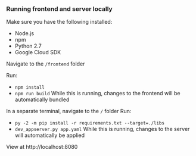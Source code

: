 ### Running frontend and server locally

Make sure you have the following installed:
- Node.js
- npm
- Python 2.7
- Google Cloud SDK

Navigate to the  `/frontend` folder

Run:
- `npm install`
- `npm run build`
While this is running, changes to the frontend will be automatically bundled

In a separate terminal, navigate to the `/` folder
Run:
- `py -2 -m pip install -r requirements.txt --target=./libs`
- `dev_appserver.py app.yaml`
While this is running, changes to the server will automatically be applied

View at http://localhost:8080

